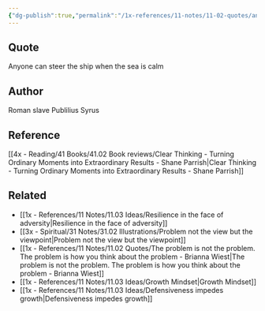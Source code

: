 ```yaml
---
{"dg-publish":true,"permalink":"/1x-references/11-notes/11-02-quotes/anyone-can-steer-the-ship-when-the-sea-is-calm-publilius-syrus/","title":"Anyone can steer the ship when the sea is calm - Publilius Syrus","created":"2024-02-14T20:18:46.876+03:00","updated":"2024-02-14T20:18:46.876+03:00"}
---
```



## Quote
Anyone can steer the ship when the sea is calm

## Author
Roman slave Publilius Syrus

## Reference
[[4x - Reading/41 Books/41.02 Book reviews/Clear Thinking - Turning Ordinary Moments into Extraordinary Results - Shane  Parrish\|Clear Thinking - Turning Ordinary Moments into Extraordinary Results - Shane  Parrish]]

## Related
- [[1x - References/11 Notes/11.03 Ideas/Resilience in the face of adversity\|Resilience in the face of adversity]]
- [[3x - Spiritual/31 Notes/31.02 Illustrations/Problem not the view but the viewpoint\|Problem not the view but the viewpoint]]
- [[1x - References/11 Notes/11.02 Quotes/The problem is not the problem. The problem is how you think about the problem - Brianna Wiest\|The problem is not the problem. The problem is how you think about the problem - Brianna Wiest]]
- [[1x - References/11 Notes/11.03 Ideas/Growth Mindset\|Growth Mindset]]
- [[1x - References/11 Notes/11.03 Ideas/Defensiveness impedes growth\|Defensiveness impedes growth]]